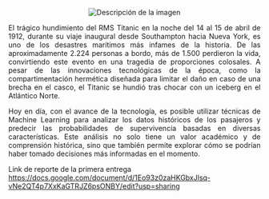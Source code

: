 <p align="center">
  <img src="https://github.com/user-attachments/assets/b0e5e562-675c-47ef-983f-f9f833c12fa8" alt="Descripción de la imagen">
</p>

<p align="justify">  
El trágico hundimiento del RMS Titanic en la noche del 14 al 15 de abril de 1912, durante su viaje inaugural desde Southampton hacia Nueva York, es uno de los desastres marítimos más infames de la historia. De las aproximadamente 2.224 personas a bordo, más de 1.500 perdieron la vida, convirtiendo este evento en una tragedia de proporciones colosales. A pesar de las innovaciones tecnológicas de la época, como la compartimentación hermética diseñada para limitar el daño en caso de una brecha en el casco, el Titanic se hundió tras chocar con un iceberg en el Atlántico Norte.
</p>
<p align="justify">
Hoy en día, con el avance de la tecnología, es posible utilizar técnicas de Machine Learning para analizar los datos históricos de los pasajeros y predecir las probabilidades 
de supervivencia basadas en diversas características. Este análisis no solo tiene un valor académico y de comprensión histórica, sino que también permite explorar cómo se podrían
haber tomado decisiones más informadas en el momento.
</p>

Link de reporte de la primera entrega
https://docs.google.com/document/d/1Eo93z0zaHKGbxJlsq-vNe2QT4p7XxKaGTRJZ6psONBY/edit?usp=sharing 
